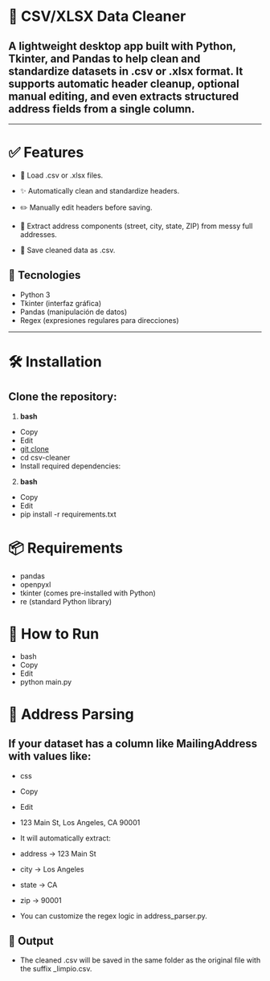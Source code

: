 # 🧹 CSV/XLSX Data Cleaner

## A lightweight desktop app built with Python, Tkinter, and Pandas to help clean and standardize datasets in .csv or .xlsx format. It supports automatic header cleanup, optional manual editing, and even extracts structured address fields from a single column.

---

# ✅ Features

- 📁 Load .csv or .xlsx files.

- ✨ Automatically clean and standardize headers.

- ✏️ Manually edit headers before saving.

- 🧩 Extract address components (street, city, state, ZIP) from messy full addresses.

- 💾 Save cleaned data as .csv.

## 🧰 Tecnologies

- Python 3
- Tkinter (interfaz gráfica)
- Pandas (manipulación de datos)
- Regex (expresiones regulares para direcciones)

---

# 🛠️ Installation

## Clone the repository:

1. **bash**

- Copy
- Edit
- [git clone](https://github.com/Lenin-Miranda/csv-cleaner.git)
- cd csv-cleaner
- Install required dependencies:

2. **bash**

- Copy
- Edit
- pip install -r requirements.txt

# 📦 Requirements

- pandas
- openpyxl
- tkinter (comes pre-installed with Python)
- re (standard Python library)

# 🚀 How to Run

- bash
- Copy
- Edit
- python main.py

# 🧩 Address Parsing

## If your dataset has a column like MailingAddress with values like:

- css
- Copy
- Edit
- 123 Main St, Los Angeles, CA 90001
- It will automatically extract:

- address → 123 Main St

- city → Los Angeles

- state → CA

- zip → 90001

- You can customize the regex logic in address_parser.py.

## 📁 Output

- The cleaned .csv will be saved in the same folder as the original file with the suffix \_limpio.csv.
